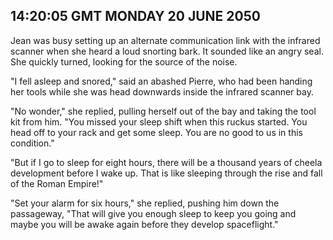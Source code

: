## 14:20:05 GMT MONDAY 20 JUNE 2050
Jean was busy setting up an alternate communication link with the infrared scanner when she heard a loud snorting bark. It sounded like an angry seal. She quickly turned, looking for the source of the noise.

"I fell asleep and snored," said an abashed Pierre, who had been handing her tools while she was head downwards inside the infrared scanner bay.

"No wonder," she replied, pulling herself out of the bay and taking the tool kit from him. "You missed your sleep shift when this ruckus started. You head off to your rack and get some sleep. You are no good to us in this condition."

"But if I go to sleep for eight hours, there will be a thousand years of cheela development before I wake up. That is like sleeping through the rise and fall of the Roman Empire!"

"Set your alarm for six hours," she replied, pushing him down the passageway, "That will give you enough sleep to keep you going and maybe you will be awake again before they develop spaceflight."